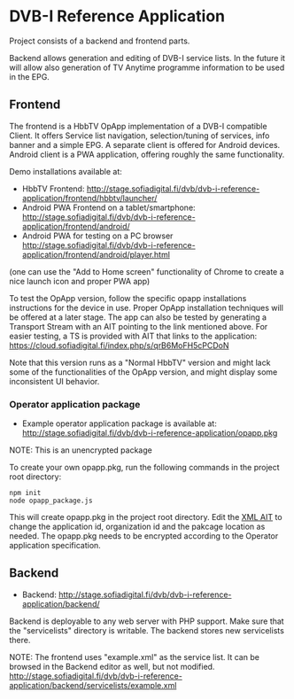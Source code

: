# DVB-I Reference Application 

Project consists of a backend and frontend parts.

Backend allows generation and editing of DVB-I service lists.
In the future it will allow also generation of TV Anytime programme information to be used in the EPG.

## Frontend

The frontend is a HbbTV OpApp implementation of a DVB-I compatible Client.
It offers Service list navigation, selection/tuning of services, info banner and a simple EPG.
A separate client is offered for Android devices. Android client is a PWA application, offering roughly the 
same functionality. 

Demo installations available at:
- HbbTV Frontend:
    http://stage.sofiadigital.fi/dvb/dvb-i-reference-application/frontend/hbbtv/launcher/
- Android PWA Frontend on a tablet/smartphone:
    http://stage.sofiadigital.fi/dvb/dvb-i-reference-application/frontend/android/
- Android PWA for testing on a PC browser
    http://stage.sofiadigital.fi/dvb/dvb-i-reference-application/frontend/android/player.html

(one can use the "Add to Home screen" functionality of Chrome to create a nice launch icon and proper PWA app) 

To test the OpApp version, follow the specific opapp installations instructions for the device in use. Proper OpApp installation
techniques will be offered at a later stage. The app can also be tested by generating a Transport Stream with an AIT pointing to 
the link mentioned above. For easier testing, a TS is provided with AIT that links to the application:
https://cloud.sofiadigital.fi/index.php/s/qrB6MoFH5cPCDoN

Note that this version runs as a "Normal HbbTV" version and might lack some of the functionalities
of the OpApp version, and might display some inconsistent UI behavior.

### Operator application package

- Example operator application package is available at:
http://stage.sofiadigital.fi/dvb/dvb-i-reference-application/opapp.pkg

NOTE: This is an unencrypted package

To create your own opapp.pkg, run the following commands in the project root directory:
```
npm init
node opapp_package.js
```
This will create opapp.pkg in the project root directory. Edit the [XML AIT](frontend/hbbtv/opapp.aitx) to change the application id, organization id and the pakcage location as needed. The opapp.pkg needs to be encrypted according to the Operator application specification.


## Backend
- Backend:
http://stage.sofiadigital.fi/dvb/dvb-i-reference-application/backend/

Backend is deployable to any web server with PHP support. Make sure that the "servicelists" directory is writable. The backend
stores new servicelists there.

NOTE: The frontend uses "example.xml" as the service list. It can be browsed in the 
Backend editor as well, but not modified. 
http://stage.sofiadigital.fi/dvb/dvb-i-reference-application/backend/servicelists/example.xml
